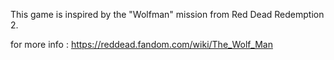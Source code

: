 This game is inspired by the "Wolfman" mission from Red Dead Redemption 2.

for more info : https://reddead.fandom.com/wiki/The_Wolf_Man





